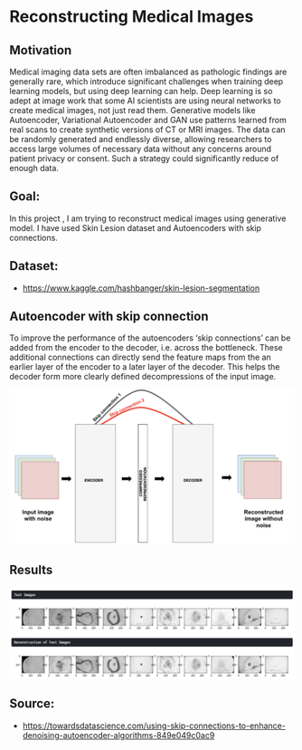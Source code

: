 # Reconstructing Medical Images

## Motivation

Medical imaging data sets are often imbalanced as pathologic findings are generally rare, which introduce significant challenges when training deep learning models, but using
deep learning can help. Deep learning is so adept at image work that some AI scientists are using neural networks to create medical images, not just read them. Generative models
like Autoencoder, Variational Autoencoder and GAN use patterns learned from real scans to create synthetic versions of CT or MRI images. The data can be randomly generated and
endlessly diverse, allowing researchers to access large volumes of necessary data without any concerns around patient privacy or consent. Such a strategy could significantly
reduce of enough data.

## Goal:
In this project , I am trying to reconstruct medical images using generative model. I have used Skin Lesion dataset and Autoencoders with skip connections.  

## Dataset: 
* https://www.kaggle.com/hashbanger/skin-lesion-segmentation

## Autoencoder with skip connection
To improve the performance of the autoencoders ‘skip connections’ can be added from the encoder to the decoder, i.e. across the bottleneck. These additional
connections can directly send the feature maps from the an earlier layer of the encoder to a later layer of the decoder. This helps the decoder form more clearly defined
decompressions of the input image.

<center><img src="skipconn.png" /></center>

## Results

<center><img src="Autoencodermed.PNG"/></center>

## Source:
* https://towardsdatascience.com/using-skip-connections-to-enhance-denoising-autoencoder-algorithms-849e049c0ac9



